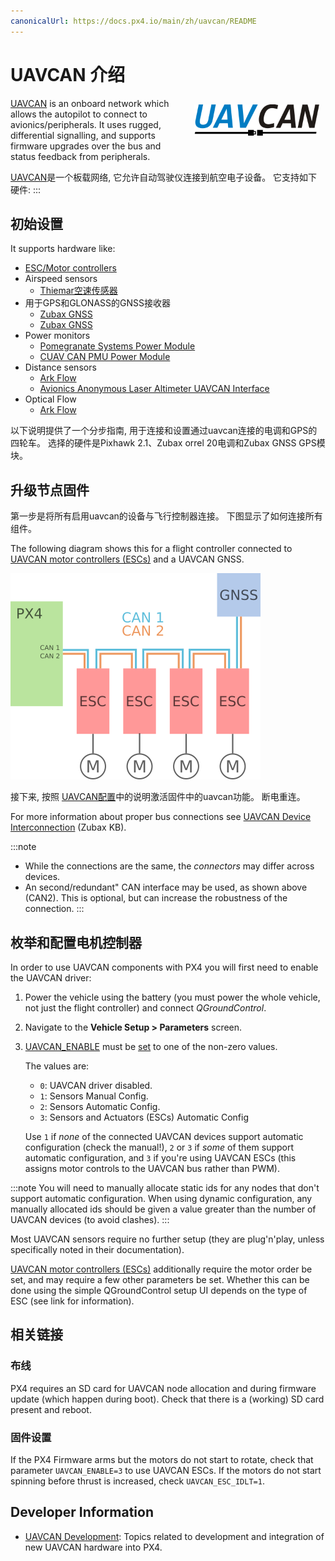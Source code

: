 ```yaml
---
canonicalUrl: https://docs.px4.io/main/zh/uavcan/README
---
```


# UAVCAN 介绍

<img style="float:right; width: 200px ; padding: 10px;" src="../../assets/uavcan/uavcan_logo_transparent.png" alt="UAVCAN Logo" /> [UAVCAN](http://uavcan.org) is an onboard network which allows the autopilot to connect to avionics/peripherals. It uses rugged, differential signalling, and supports firmware upgrades over the bus and status feedback from peripherals.

[UAVCAN](http://uavcan.org)是一个板载网络, 它允许自动驾驶仪连接到航空电子设备。 它支持如下硬件:
:::

## 初始设置

It supports hardware like:

- [ESC/Motor controllers](../uavcan/escs.md)
- Airspeed sensors
  - [Thiemar空速传感器](https://github.com/thiemar/airspeed)
- 用于GPS和GLONASS的GNSS接收器
  - [Zubax GNSS](https://www.cubepilot.org/#/here/here3)
  - [Zubax GNSS](https://zubax.com/products/gnss_2)
- Power monitors
  - [Pomegranate Systems Power Module](../uavcan/pomegranate_systems_pm.md)
  - [CUAV CAN PMU Power Module](../uavcan/cuav_can_pmu.md)
- Distance sensors
  - [Ark Flow](ark_flow.md)
  - [Avionics Anonymous Laser Altimeter UAVCAN Interface](../uavcan/avanon_laser_interface.md)
- Optical Flow
  - [Ark Flow](ark_flow.md)


以下说明提供了一个分步指南, 用于连接和设置通过uavcan连接的电调和GPS的四轮车。 选择的硬件是Pixhawk 2.1、Zubax orrel 20电调和Zubax GNSS GPS模块。


## 升级节点固件

第一步是将所有启用uavcan的设备与飞行控制器连接。 下图显示了如何连接所有组件。

The following diagram shows this for a flight controller connected to [UAVCAN motor controllers (ESCs)](../uavcan/escs.md) and a UAVCAN GNSS.

![UAVCAN Wiring](../../assets/uavcan/uavcan_wiring.png)

接下来, 按照 [UAVCAN配置](../uavcan/node_enumeration.md)中的说明激活固件中的uavcan功能。 断电重连。

For more information about proper bus connections see [UAVCAN Device Interconnection](https://kb.zubax.com/display/MAINKB/UAVCAN+device+interconnection) (Zubax KB).

:::note
- While the connections are the same, the _connectors_ may differ across devices.
- An second/redundant" CAN interface may be used, as shown above (CAN2). This is optional, but can increase the robustness of the connection.
:::


## 枚举和配置电机控制器

In order to use UAVCAN components with PX4 you will first need to enable the UAVCAN driver:

1. Power the vehicle using the battery (you must power the whole vehicle, not just the flight controller) and connect *QGroundControl*.
1. Navigate to the **Vehicle Setup > Parameters** screen.
1. [UAVCAN_ENABLE](../advanced_config/parameter_reference.md#UAVCAN_ENABLE) must be [set](../advanced_config/parameters.md) to one of the non-zero values.

   The values are:
   - `0`: UAVCAN driver disabled.
   - `1`: Sensors Manual Config.
   - `2`: Sensors Automatic Config.
   - `3`: Sensors and Actuators (ESCs) Automatic Config

   Use `1` if _none_ of the connected UAVCAN devices support automatic configuration (check the manual!), `2` or `3` if _some_ of them support automatic configuration, and `3` if you're using UAVCAN ESCs (this assigns motor controls to the UAVCAN bus rather than PWM).

:::note
You will need to manually allocate static ids for any nodes that don't support automatic configuration. When using dynamic configuration, any manually allocated ids should be given a value greater than the number of UAVCAN devices (to avoid clashes).
:::

Most UAVCAN sensors require no further setup (they are plug'n'play, unless specifically noted in their documentation).

[UAVCAN motor controllers (ESCs)](../uavcan/escs.md) additionally require the motor order be set, and may require a few other parameters be set. Whether this can be done using the simple QGroundControl setup UI depends on the type of ESC (see link for information).


## 相关链接

### 布线

PX4 requires an SD card for UAVCAN node allocation and during firmware update (which happen during boot). Check that there is a (working) SD card present and reboot.

### 固件设置

If the PX4 Firmware arms but the motors do not start to rotate, check that parameter `UAVCAN_ENABLE=3` to use UAVCAN ESCs. If the motors do not start spinning before thrust is increased, check `UAVCAN_ESC_IDLT=1`.

## Developer Information

- [UAVCAN Development](../uavcan/developer.md): Topics related to development and integration of new UAVCAN hardware into PX4.
